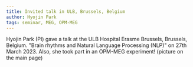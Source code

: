 ```yaml
---
title: Invited talk in ULB, Brussels, Belgium
author: Hyojin Park
tags: seminar, MEG, OPM-MEG
---
```


Hyojin Park (PI) gave a talk at the ULB Hospital Erasme Brussels, Brussels, Belgium. "Brain rhythms and Natural Language Processing (NLP)" on 27th March 2023.
Also, she took part in an OPM-MEG experiment! (picture on the main page)
